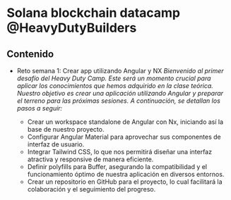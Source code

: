 # Solana blockchain datacamp @HeavyDutyBuilders

## Contenido
+ Reto semana 1: Crear app utilizando Angular y NX
	*Bienvenido al primer desafío del Heavy Duty Camp. Este será un momento crucial para aplicar los conocimientos que hemos adquirido en la clase teórica. Nuestro objetivo es crear una aplicación utilizando Angular y preparar el terreno para las próximas sesiones. A continuación, se detallan los pasos a seguir:*
	
	+ Crear un workspace standalone de Angular con Nx, iniciando así la base de nuestro proyecto.
	+ Configurar Angular Material para aprovechar sus componentes de interfaz de usuario.
	+ Integrar Tailwind CSS, lo que nos permitirá diseñar una interfaz atractiva y responsive de manera eficiente.
	+ Definir polyfills para Buffer, asegurando la compatibilidad y el funcionamiento óptimo de nuestra aplicación en diversos entornos.
	+ Crear un repositorio en GitHub para el proyecto, lo cual facilitará la colaboración y el seguimiento del progreso.
